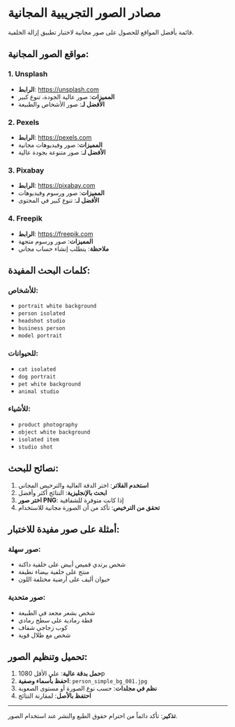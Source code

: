 # مصادر الصور التجريبية المجانية

قائمة بأفضل المواقع للحصول على صور مجانية لاختبار تطبيق إزالة الخلفية.

## مواقع الصور المجانية:

### 1. Unsplash
- **الرابط**: https://unsplash.com
- **المميزات**: صور عالية الجودة، تنوع كبير
- **الأفضل لـ**: صور الأشخاص والطبيعة

### 2. Pexels
- **الرابط**: https://pexels.com
- **المميزات**: صور وفيديوهات مجانية
- **الأفضل لـ**: صور متنوعة بجودة عالية

### 3. Pixabay
- **الرابط**: https://pixabay.com
- **المميزات**: صور ورسوم وفيديوهات
- **الأفضل لـ**: تنوع كبير في المحتوى

### 4. Freepik
- **الرابط**: https://freepik.com
- **المميزات**: صور ورسوم متجهة
- **ملاحظة**: يتطلب إنشاء حساب مجاني

## كلمات البحث المفيدة:

### للأشخاص:
- `portrait white background`
- `person isolated`
- `headshot studio`
- `business person`
- `model portrait`

### للحيوانات:
- `cat isolated`
- `dog portrait`
- `pet white background`
- `animal studio`

### للأشياء:
- `product photography`
- `object white background`
- `isolated item`
- `studio shot`

## نصائح للبحث:

1. **استخدم الفلاتر**: اختر الدقة العالية والترخيص المجاني
2. **ابحث بالإنجليزية**: النتائج أكثر وأفضل
3. **اختر صور PNG**: إذا كانت متوفرة للشفافية
4. **تحقق من الترخيص**: تأكد من أن الصورة مجانية للاستخدام

## أمثلة على صور مفيدة للاختبار:

### صور سهلة:
- شخص يرتدي قميص أبيض على خلفية داكنة
- منتج على خلفية بيضاء نظيفة
- حيوان أليف على أرضية مختلفة اللون

### صور متحدية:
- شخص بشعر مجعد في الطبيعة
- قطة رمادية على سطح رمادي
- كوب زجاجي شفاف
- شخص مع ظلال قوية

## تحميل وتنظيم الصور:

1. **حمل بدقة عالية**: على الأقل 1080p
2. **احفظ بأسماء وصفية**: `person_simple_bg_001.jpg`
3. **نظم في مجلدات**: حسب نوع الصورة أو مستوى الصعوبة
4. **احتفظ بالأصل**: لمقارنة النتائج

---

**تذكير**: تأكد دائماً من احترام حقوق الطبع والنشر عند استخدام الصور.